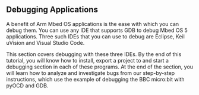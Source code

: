 ## Debugging Applications

A benefit of Arm Mbed OS applications is the ease with which you can debug them. You can use any IDE that supports GDB to debug Mbed OS 5 applications. Three such IDEs that you can use to debug are Eclipse, Keil uVision and Visual Studio Code.

This section covers debugging with these three IDEs. By the end of this tutorial, you will know how to install, export a project to and start a debugging section in each of these programs. At the end of the section, you will learn how to analyze and investigate bugs from our step-by-step instructions, which use the example of debugging the BBC micro:bit with pyOCD and GDB. 
